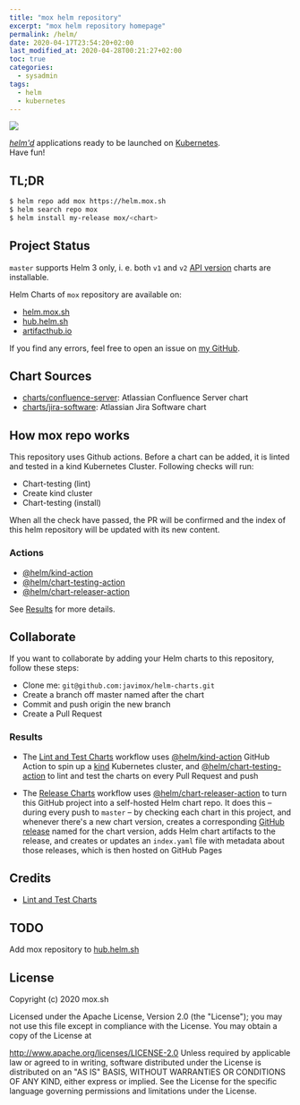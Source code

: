 ```yaml
---
title: "mox helm repository"
excerpt: "mox helm repository homepage"
permalink: /helm/
date: 2020-04-17T23:54:20+02:00
last_modified_at: 2020-04-28T00:21:27+02:00
toc: true
categories:
  - sysadmin
tags:
  - helm
  - kubernetes
---
```


[![](https://github.com/javimox/helm-charts/workflows/Release%20Charts/badge.svg?branch=master)](https://github.com/javimox/helm-charts/actions)

[*helm'd*](https://github.com/helm/helm) applications ready to be launched on [Kubernetes](https://kubernetes.io/).  
Have fun!

## TL;DR

```bash
$ helm repo add mox https://helm.mox.sh
$ helm search repo mox
$ helm install my-release mox/<chart>
```

## Project Status

`master` supports Helm 3 only, i. e. both `v1` and `v2` [API version](https://helm.sh/docs/topics/charts/#the-apiversion-field) charts are installable.

Helm Charts of `mox` repository are available on:
 * [helm.mox.sh](https://helm.mox.sh)
 * [hub.helm.sh](https://hub.helm.sh/charts/mox/jira-software)
 * [artifacthub.io](https://artifacthub.io/package/chart/mox/jira-software)
 
If you find any errors, feel free to open an issue on [my GitHub](https://github.com/javimox/helm-charts/tree/master).

## Chart Sources

* [charts/confluence-server](/helm/charts/confluence-server): Atlassian Confluence Server chart
* [charts/jira-software](/helm/charts/jira-software): Atlassian Jira Software chart

## How mox repo works

This repository uses Github actions. Before a chart can be added, it is linted and tested in a kind Kubernetes Cluster.  Following checks will run:

* Chart-testing (lint)
* Create kind cluster
* Chart-testing (install)

When all the check have passed, the PR will be confirmed and the index of this helm repository will be updated with its new content.

### Actions

* [@helm/kind-action](https://github.com/helm/kind-action)
* [@helm/chart-testing-action](https://github.com/helm/chart-testing-action)
* [@helm/chart-releaser-action](https://github.com/helm/chart-releaser-action)

See [Results](#results) for more details.

## Collaborate

If you want to collaborate by adding your Helm charts to this repository, follow these steps:

* Clone me: `git@github.com:javimox/helm-charts.git`
* Create a branch off master named after the chart
* Commit and push origin the new branch
* Create a Pull Request

### <a name="results"></a>Results

* The [Lint and Test Charts](https://github.com/javimox/helm-charts/blob/master/.github/workflows/lint-test.yaml) workflow uses [@helm/kind-action](https://www.github.com/helm/kind-action) GitHub Action to spin up a [kind](https://kind.sigs.k8s.io/) Kubernetes cluster, and [@helm/chart-testing-action](https://www.github.com/helm/chart-testing-action) to lint and test the charts on every Pull Request and push
  
* The [Release Charts](https://github.com/javimox/helm-charts/blob/master/.github/workflows/release.yaml) workflow uses [@helm/chart-releaser-action](https://www.github.com/helm/chart-releaser-action) to turn this GitHub project into a self-hosted Helm chart repo. It does this – during every push to `master` – by checking each chart in this project, and whenever there's a new chart version, creates a corresponding [GitHub release](https://help.github.com/en/github/administering-a-repository/about-releases) named for the chart version, adds Helm chart artifacts to the release, and creates or updates an `index.yaml` file with metadata about those releases, which is then hosted on GitHub Pages

## Credits

* [Lint and Test Charts](https://github.com/helm/charts-repo-actions-demo.git)  

## TODO

Add mox repository to [hub.helm.sh](https://hub.helm.sh)

## License

Copyright (c) 2020 mox.sh

Licensed under the Apache License, Version 2.0 (the "License"); you may not use this file except in compliance with the License. You may obtain a copy of the License at

http://www.apache.org/licenses/LICENSE-2.0
Unless required by applicable law or agreed to in writing, software distributed under the License is distributed on an "AS IS" BASIS, WITHOUT WARRANTIES OR CONDITIONS OF ANY KIND, either express or implied. See the License for the specific language governing permissions and limitations under the License.
